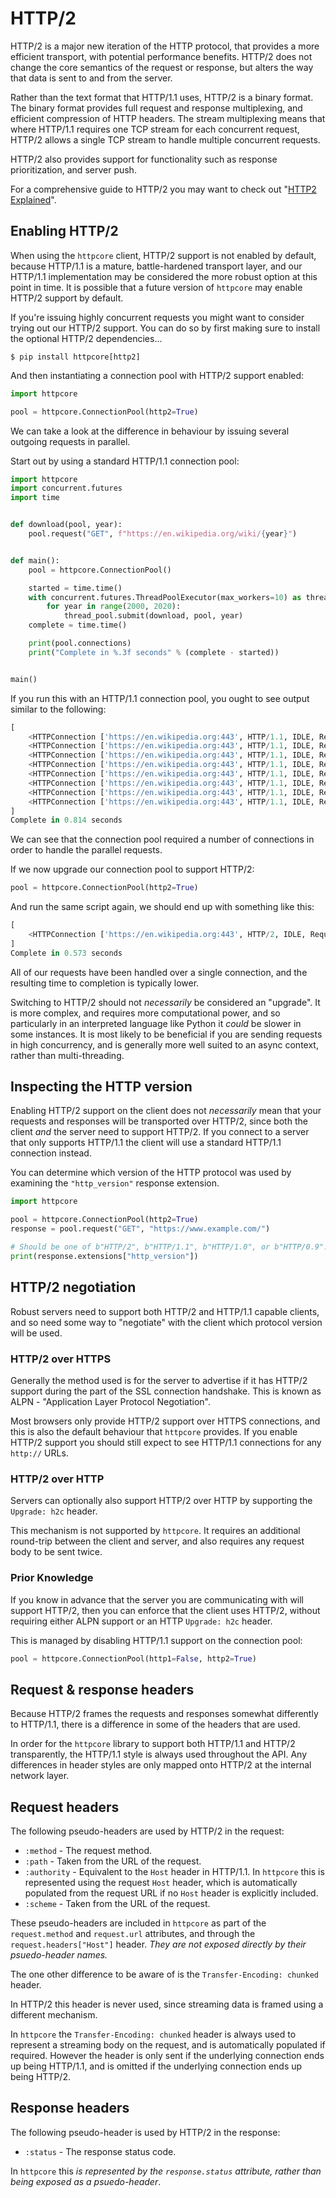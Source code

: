 # HTTP/2

HTTP/2 is a major new iteration of the HTTP protocol, that provides a more efficient transport, with potential performance benefits. HTTP/2 does not change the core semantics of the request or response, but alters the way that data is sent to and from the server.

Rather than the text format that HTTP/1.1 uses, HTTP/2 is a binary format. The binary format provides full request and response multiplexing, and efficient compression of HTTP headers. The stream multiplexing means that where HTTP/1.1 requires one TCP stream for each concurrent request, HTTP/2 allows a single TCP stream to handle multiple concurrent requests.

HTTP/2 also provides support for functionality such as response prioritization, and server push.

For a comprehensive guide to HTTP/2 you may want to check out "[HTTP2 Explained](https://http2-explained.haxx.se)".

## Enabling HTTP/2

When using the `httpcore` client, HTTP/2 support is not enabled by default, because HTTP/1.1 is a mature, battle-hardened transport layer, and our HTTP/1.1 implementation may be considered the more robust option at this point in time. It is possible that a future version of `httpcore` may enable HTTP/2 support by default.

If you're issuing highly concurrent requests you might want to consider trying out our HTTP/2 support. You can do so by first making sure to install the optional HTTP/2 dependencies...

```shell
$ pip install httpcore[http2]
```

And then instantiating a connection pool with HTTP/2 support enabled:

```python
import httpcore

pool = httpcore.ConnectionPool(http2=True)
```

We can take a look at the difference in behaviour by issuing several outgoing requests in parallel.

Start out by using a standard HTTP/1.1 connection pool:

```python
import httpcore
import concurrent.futures
import time


def download(pool, year):
    pool.request("GET", f"https://en.wikipedia.org/wiki/{year}")


def main():
    pool = httpcore.ConnectionPool()

    started = time.time()
    with concurrent.futures.ThreadPoolExecutor(max_workers=10) as thread_pool:
        for year in range(2000, 2020):
            thread_pool.submit(download, pool, year)
    complete = time.time()

    print(pool.connections)
    print("Complete in %.3f seconds" % (complete - started))


main()
```

If you run this with an HTTP/1.1 connection pool, you ought to see output similar to the following:

```python
[
    <HTTPConnection ['https://en.wikipedia.org:443', HTTP/1.1, IDLE, Request Count: 2]>,
    <HTTPConnection ['https://en.wikipedia.org:443', HTTP/1.1, IDLE, Request Count: 3]>,
    <HTTPConnection ['https://en.wikipedia.org:443', HTTP/1.1, IDLE, Request Count: 6]>,
    <HTTPConnection ['https://en.wikipedia.org:443', HTTP/1.1, IDLE, Request Count: 5]>,
    <HTTPConnection ['https://en.wikipedia.org:443', HTTP/1.1, IDLE, Request Count: 1]>,
    <HTTPConnection ['https://en.wikipedia.org:443', HTTP/1.1, IDLE, Request Count: 1]>,
    <HTTPConnection ['https://en.wikipedia.org:443', HTTP/1.1, IDLE, Request Count: 1]>,
    <HTTPConnection ['https://en.wikipedia.org:443', HTTP/1.1, IDLE, Request Count: 1]>
]
Complete in 0.814 seconds
```

We can see that the connection pool required a number of connections in order to handle the parallel requests.

If we now upgrade our connection pool to support HTTP/2:

```python
pool = httpcore.ConnectionPool(http2=True)
```

And run the same script again, we should end up with something like this:

```python
[
    <HTTPConnection ['https://en.wikipedia.org:443', HTTP/2, IDLE, Request Count: 20]>
]
Complete in 0.573 seconds
```

All of our requests have been handled over a single connection, and the resulting time to completion is typically lower.

Switching to HTTP/2 should not *necessarily* be considered an "upgrade". It is more complex, and requires more computational power, and so particularly in an interpreted language like Python it *could* be slower in some instances. It is most likely to be beneficial if you are sending requests in high concurrency, and is generally more well suited to an async context, rather than multi-threading.

## Inspecting the HTTP version

Enabling HTTP/2 support on the client does not *necessarily* mean that your requests and responses will be transported over HTTP/2, since both the client *and* the server need to support HTTP/2. If you connect to a server that only supports HTTP/1.1 the client will use a standard HTTP/1.1 connection instead.

You can determine which version of the HTTP protocol was used by examining the `"http_version"` response extension.

```python
import httpcore

pool = httpcore.ConnectionPool(http2=True)
response = pool.request("GET", "https://www.example.com/")

# Should be one of b"HTTP/2", b"HTTP/1.1", b"HTTP/1.0", or b"HTTP/0.9".
print(response.extensions["http_version"])
```

## HTTP/2 negotiation

Robust servers need to support both HTTP/2 and HTTP/1.1 capable clients, and so need some way to "negotiate" with the client which protocol version will be used.

### HTTP/2 over HTTPS

Generally the method used is for the server to advertise if it has HTTP/2 support during the part of the SSL connection handshake. This is known as ALPN - "Application Layer Protocol Negotiation".

Most browsers only provide HTTP/2 support over HTTPS connections, and this is also the default behaviour that `httpcore` provides. If you enable HTTP/2 support you should still expect to see HTTP/1.1 connections for any `http://` URLs.

### HTTP/2 over HTTP

Servers can optionally also support HTTP/2 over HTTP by supporting the `Upgrade: h2c` header.

This mechanism is not supported by `httpcore`. It requires an additional round-trip between the client and server, and also requires any request body to be sent twice.

### Prior Knowledge

If you know in advance that the server you are communicating with will support HTTP/2, then you can enforce that the client uses HTTP/2, without requiring either ALPN support or an HTTP `Upgrade: h2c` header.

This is managed by disabling HTTP/1.1 support on the connection pool:

```python
pool = httpcore.ConnectionPool(http1=False, http2=True)
```

## Request & response headers

Because HTTP/2 frames the requests and responses somewhat differently to HTTP/1.1, there is a difference in some of the headers that are used.

In order for the `httpcore` library to support both HTTP/1.1 and HTTP/2 transparently, the HTTP/1.1 style is always used throughout the API. Any differences in header styles are only mapped onto HTTP/2 at the internal network layer.

## Request headers

The following pseudo-headers are used by HTTP/2 in the request:

* `:method` - The request method.
* `:path` - Taken from the URL of the request.
* `:authority` - Equivalent to the `Host` header in HTTP/1.1. In `httpcore` this is represented using the request `Host` header, which is automatically populated from the request URL if no `Host` header is explicitly included.
* `:scheme` - Taken from the URL of the request.

These pseudo-headers are included in `httpcore` as part of the `request.method` and `request.url` attributes, and through the `request.headers["Host"]` header. *They are not exposed directly by their psuedo-header names.*

The one other difference to be aware of is the `Transfer-Encoding: chunked` header.

In HTTP/2 this header is never used, since streaming data is framed using a different mechanism.

In `httpcore` the `Transfer-Encoding: chunked` header is always used to represent a streaming body on the request, and is automatically populated if required. However the header is only sent if the underlying connection ends up being HTTP/1.1, and is omitted if the underlying connection ends up being HTTP/2.

## Response headers

The following pseudo-header is used by HTTP/2 in the response:

* `:status` - The response status code.

In `httpcore` this *is represented by the `response.status` attribute, rather than being exposed as a psuedo-header*.
